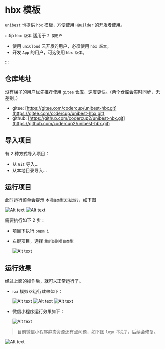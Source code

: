 # hbx 模板

`unibest` 也提供 `hbx` 模板，方便使用 `HBuilder` 的开发者使用。

:::tip
`hbx 版本` 适用于 `2 类用户`

- 使用 `uniCloud` 云开发的用户，必须使用 `hbx 版本`。
- 开发 `App` 的用户，可选使用 `hbx 版本`。

:::

## 仓库地址

没有梯子的用户优先推荐使用 `gitee` 仓库，速度更快。（两个仓库会实时同步，无差别。）

- gitee: [https://gitee.com/codercup/unibest-hbx.git](https://gitee.com/codercup/unibest-hbx.git)
- github: [https://github.com/codercup2/unibest-hbx.git](https://github.com/codercup2/unibest-hbx.git)

## 导入项目

有 2 种方式导入项目：

- 从 `Git` 导入...
- 从本地目录导入...

## 运行项目

此时运行菜单会提示 `本项目类型无法运行`，如下图

![Alt text](image-4.png)
![Alt text](image-5.png)

需要执行如下 2 步：

- 项目下执行 `pnpm i`
- 右键项目，选择 `重新识别项目类型`

  ![Alt text](image-6.png)

## 运行效果

经过上面的操作后，就可以正常运行了。

- ios 模拟器运行效果如下：

  ![Alt text](image-7.png)
  ![Alt text](image-8.png)
  ![Alt text](image-9.png)

- 微信小程序运行效果如下：

  ![Alt text](image-10.png)

> 目前微信小程序静态资源还有点问题，如下图 `logo 不见了`，后续会修复。

![Alt text](image-12.png)
